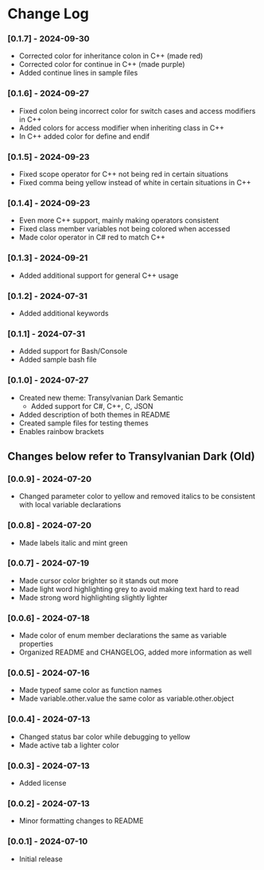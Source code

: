 # Change Log
### [0.1.7] - 2024-09-30
- Corrected color for inheritance colon in C++ (made red)
- Corrected color for continue in C++ (made purple)
- Added continue lines in sample files
### [0.1.6] - 2024-09-27
- Fixed colon being incorrect color for switch cases and access modifiers in C++
- Added colors for access modifier when inheriting class in C++
- In C++ added color for define and endif
### [0.1.5] - 2024-09-23
- Fixed scope operator for C++ not being red in certain situations
- Fixed comma being yellow instead of white in certain situations in C++
### [0.1.4] - 2024-09-23
- Even more C++ support, mainly making operators consistent
- Fixed class member variables not being colored when accessed
- Made color operator in C# red to match C++
### [0.1.3] - 2024-09-21
- Added additional support for general C++ usage
### [0.1.2] - 2024-07-31
- Added additional keywords
### [0.1.1] - 2024-07-31
- Added support for Bash/Console
- Added sample bash file
### [0.1.0] - 2024-07-27
- Created new theme: Transylvanian Dark Semantic
	- Added support for C#, C++, C, JSON
- Added description of both themes in README
- Created sample files for testing themes
- Enables rainbow brackets
## Changes below refer to Transylvanian Dark (Old)
### [0.0.9] - 2024-07-20
- Changed parameter color to yellow and removed italics to be consistent with local variable declarations
### [0.0.8] - 2024-07-20
- Made labels italic and mint green
### [0.0.7] - 2024-07-19
- Made cursor color brighter so it stands out more
- Made light word highlighting grey to avoid making text hard to read
- Made strong word highlighting slightly lighter
### [0.0.6] - 2024-07-18
- Made color of enum member declarations the same as variable properties
- Organized README and CHANGELOG, added more information as well
### [0.0.5] - 2024-07-16
- Made typeof same color as function names
- Made variable.other.value the same color as variable.other.object
### [0.0.4] - 2024-07-13
- Changed status bar color while debugging to yellow
- Made active tab a lighter color
### [0.0.3] - 2024-07-13
- Added license
### [0.0.2] - 2024-07-13
- Minor formatting changes to README
### [0.0.1] - 2024-07-10
- Initial release

